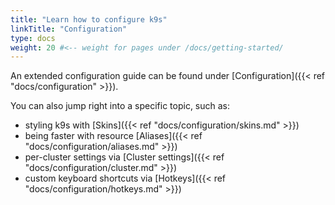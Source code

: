 ```yaml
---
title: "Learn how to configure k9s"
linkTitle: "Configuration"
type: docs
weight: 20 #<-- weight for pages under /docs/getting-started/
---
```


An extended configuration guide can be found under [Configuration]({{< ref "docs/configuration" >}}).

You can also jump right into a specific topic, such as:

- styling k9s with [Skins]({{< ref "docs/configuration/skins.md" >}})
- being faster with resource [Aliases]({{< ref "docs/configuration/aliases.md" >}})
- per-cluster settings via [Cluster settings]({{< ref "docs/configuration/cluster.md" >}})
- custom keyboard shortcuts via [Hotkeys]({{< ref "docs/configuration/hotkeys.md" >}})